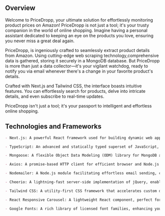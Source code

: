 ## Overview
Welcome to PriceDropp, your ultimate solution for effortlessly monitoring product prices on Amazon! PriceDropp is not just a tool; it's your trusty companion in the world of online shopping. Imagine having a personal assistant dedicated to keeping an eye on the products you love, ensuring you never miss a great deal again.

PriceDropp, is ingeniously crafted to seamlessly extract product details from Amazon. Using cutting-edge web scraping technology,comprehensive data is gathered, storing it securely in a MongoDB database. But PriceDropp is more than just a data collector—it's your vigilant watchdog, ready to notify you via email whenever there's a change in your favorite product's details.

Crafted with Next.js and Tailwind CSS, the interface boasts intuitive features. You can effortlessly search for products, delve into intricate details, and even subscribe to real-time updates.

PriceDropp isn't just a tool; it's your passport to intelligent and effortless online shopping.  

## Technologies and Frameworks

```markdown
- Next.js: A powerful React framework used for building dynamic web applications, handling both frontend and backend functionalities seamlessly.

- TypeScript: An advanced and statically typed superset of JavaScript, ensuring robust and error-free code.

- Mongoose: A flexible Object Data Modeling (ODM) library for MongoDB and Node.js, simplifying database interactions and schema management.

- Axios: A promise-based HTTP client for efficient browser and Node.js communication, essential for making HTTP requests and fetching data.

- Nodemailer: A Node.js module facilitating effortless email sending, crucial for notifying users about updates and changes.

- Cheerio: A lightning-fast server-side implementation of jQuery, enabling seamless HTML parsing for efficient data extraction.

- Tailwind CSS: A utility-first CSS framework that accelerates custom design creation, ensuring visually appealing and responsive interfaces.

- React Responsive Carousel: A lightweight React component, perfect for creating visually engaging carousels and image sliders.

- Google Fonts: A rich library of licensed font families, enhancing your application's typography with diverse and appealing font styles.
```

